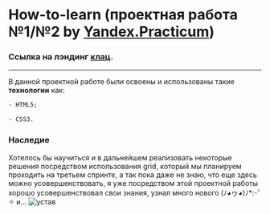 # How-to-learn  (проектная работа №1/№2 by [Yandex.Practicum](https://practicum.yandex.ru/profile/web/ "Практикум"))
### Ссылка на лэндинг [клац](https://methodm4n.github.io/how-to-learn/ "Ссылка на проект").
----
В данной проектной работе были освоены и использованы такие **технологии** как:
```HTML
- HTML5;
```
```CSS
- CSS3.
```

### Наследие
Хотелось бы научиться и в дальнейшем реализовать некоторые решения посредством использования grid, который мы планируем проходить на третьем спринте, а так пока даже не знаю, что еще здесь можно усовершенствовать, я уже посредством этой проектной работы хорошо усовершенствовал свои знания, узнал много нового (ﾉ◕ヮ◕)ﾉ*:･ﾟ✧ 
и...
![устав](http://memesmix.net/media/created/f57nv5.jpg)
